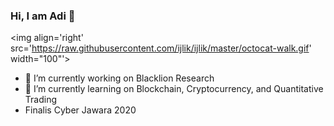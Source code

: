 ### Hi, I am Adi 👋
<img align='right' src='https://raw.githubusercontent.com/ijlik/ijlik/master/octocat-walk.gif' width="100"'>

- 🔭 I’m currently working on Blacklion Research
- 🌱 I’m currently learning on Blockchain, Cryptocurrency, and Quantitative Trading
- Finalis Cyber Jawara 2020
